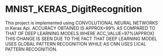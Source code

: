 # MNIST_KERAS_DigitRecognition

This project is implemented using CONVOLUTIONAL NEURAL NETWORKS in Keras Api.
ACCURACY OBTAINED IS APPROX=99% AS COMPARED TO THAT OF DEEP LEARNING MODELS WHERE ACC_VALUE=97%(APPROX)
THIS CHANGE IS SEEN DUE TO THE FACT THAT DEEP LEARNING MODEL USES GLOBAL PATTERN RECOGNITION WHILE AS CNN USES
LICAL PATTERN RECOGNITION.
